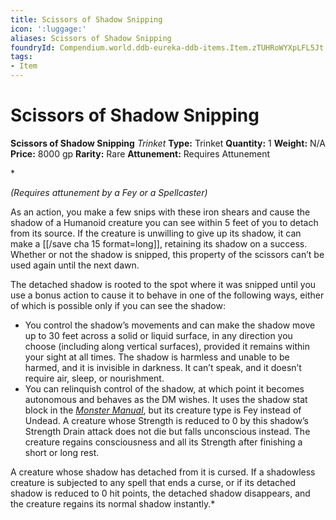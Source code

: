 ```yaml
---
title: Scissors of Shadow Snipping
icon: ':luggage:'
aliases: Scissors of Shadow Snipping
foundryId: Compendium.world.ddb-eureka-ddb-items.Item.zTUHRoWYXpLFL5Jt
tags:
- Item
---
```


# Scissors of Shadow Snipping

**Scissors of Shadow Snipping**
_Trinket_
**Type:** Trinket
**Quantity:** 1
**Weight:** N/A
**Price:** 8000 gp
**Rarity:** Rare
**Attunement:** Requires Attunement

*<div class="item-attunement"><i>(Requires attunement by a Fey or a Spellcaster)</i><p>As an action, you make a few snips with these iron shears and cause the shadow of a Humanoid creature you can see within 5 feet of you to detach from its source. If the creature is unwilling to give up its shadow, it can make a [[/save cha 15 format=long]], retaining its shadow on a success. Whether or not the shadow is snipped, this property of the scissors can’t be used again until the next dawn.

The detached shadow is rooted to the spot where it was snipped until you use a bonus action to cause it to behave in one of the following ways, either of which is possible only if you can see the shadow:</p>
* You control the shadow’s movements and can make the shadow move up to 30 feet across a solid or liquid surface, in any direction you choose (including along vertical surfaces), provided it remains within your sight at all times. The shadow is harmless and unable to be harmed, and it is invisible in darkness. It can’t speak, and it doesn’t require air, sleep, or nourishment.
* You can relinquish control of the shadow, at which point it becomes autonomous and behaves as the DM wishes. It uses the shadow stat block in the *<a title="Monster Manual" href="https://www.dndbeyond.com/sources/mm">Monster Manual</a>*, but its creature type is Fey instead of Undead. A creature whose Strength is reduced to 0 by this shadow’s Strength Drain attack does not die but falls unconscious instead. The creature regains consciousness and all its Strength after finishing a short or long rest.

A creature whose shadow has detached from it is cursed. If a shadowless creature is subjected to any spell that ends a curse, or if its detached shadow is reduced to 0 hit points, the detached shadow disappears, and the creature regains its normal shadow instantly.*